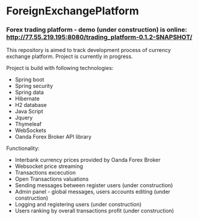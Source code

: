 # ForeignExchangePlatform
### Forex trading platform - demo (under construction) is online: http://77.55.219.195:8080/trading_platform-0.1.2-SNAPSHOT/

This repository is aimed to track development process of currency exchange platform. Project is currently in progress.

Project is build with following technologies:
* Spring boot
* Spring security
* Spring data
* Hibernate
* H2 database
* Java Script
* Jquery
* Thymeleaf
* WebSockets
* Oanda Forex Broker API library

Functionality:
* Interbank currency prices provided by Oanda Forex Broker
* Websocket price streaming
* Transactions excecution
* Open Transactions valuations
* Sending messages between register users (under construction)
* Admin panel - global messages, users accounts editing (under construction)
* Logging and registering users (under construction)
* Users ranking by overall transactions profit (under construction)
